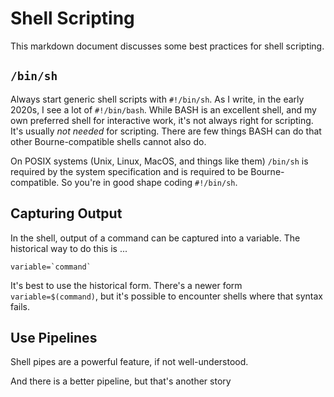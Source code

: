 # Shell Scripting

This markdown document discusses some best practices for shell scripting.

## `/bin/sh`

Always start generic shell scripts with `#!/bin/sh`.
As I write, in the early 2020s, I see a lot of `#!/bin/bash`.
While BASH is an excellent shell, and my own preferred shell
for interactive work, it's not always right for scripting.
It's usually *not needed* for scripting. There are few things BASH
can do that other Bourne-compatible shells cannot also do.

On POSIX systems (Unix, Linux, MacOS, and things like them)
`/bin/sh` is required by the system specification and is required
to be Bourne-compatible. So you're in good shape coding `#!/bin/sh`.

## Capturing Output

In the shell, output of a command can be captured into a variable.
The historical way to do this is ...

    variable=`command`

It's best to use the historical form.
There's a newer form `variable=$(command)`, but it's possible
to encounter shells where that syntax fails.






## Use Pipelines

Shell pipes are a powerful feature, if not well-understood.

And there is a better pipeline, but that's another story


